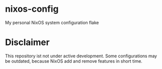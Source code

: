 # nixos-config

My personal NixOS system configuration flake

# Disclaimer

This repository ist not under active development. Some configurations may be
outdated, because NixOS add and remove features in short time.
